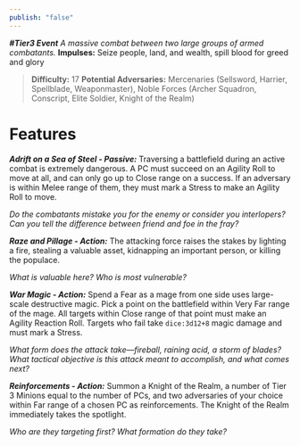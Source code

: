 ```yaml
---
publish: "false"
---
```

***#Tier3 Event***
*A massive combat between two large groups of armed combatants.*
**Impulses:** Seize people, land, and wealth, spill blood for greed and glory

> **Difficulty:** 17
> **Potential Adversaries:** Mercenaries (Sellsword, Harrier, Spellblade, Weaponmaster), Noble Forces (Archer Squadron, Conscript, Elite Soldier, Knight of the Realm)

# Features

***Adrift on a Sea of Steel - Passive:*** Traversing a battlefield during an active combat is extremely dangerous. A PC must succeed on an Agility Roll to move at all, and can only go up to Close range on a success. If an adversary is within Melee range of them, they must mark a Stress to make an Agility Roll to move.

  *Do the combatants mistake you for the enemy or consider you interlopers? Can you tell the difference between friend and foe in the fray?*

***Raze and Pillage - Action:*** The attacking force raises the stakes by lighting a fire, stealing a valuable asset, kidnapping an important person, or killing the populace.

  *What is valuable here? Who is most vulnerable?*

***War Magic - Action:*** Spend a Fear as a mage from one side uses large-scale destructive magic. Pick a point on the battlefield within Very Far range of the mage. All targets within Close range of that point must make an Agility Reaction Roll. Targets who fail take `dice:3d12+8` magic damage and must mark a Stress.

  *What form does the attack take—fireball, raining acid, a storm of blades? What tactical objective is this attack meant to accomplish, and what comes next?*

***Reinforcements - Action:*** Summon a Knight of the Realm, a number of Tier 3 Minions equal to the number of PCs, and two adversaries of your choice within Far range of a chosen PC as reinforcements. The Knight of the Realm immediately takes the spotlight.

  *Who are they targeting first? What formation do they take?*
